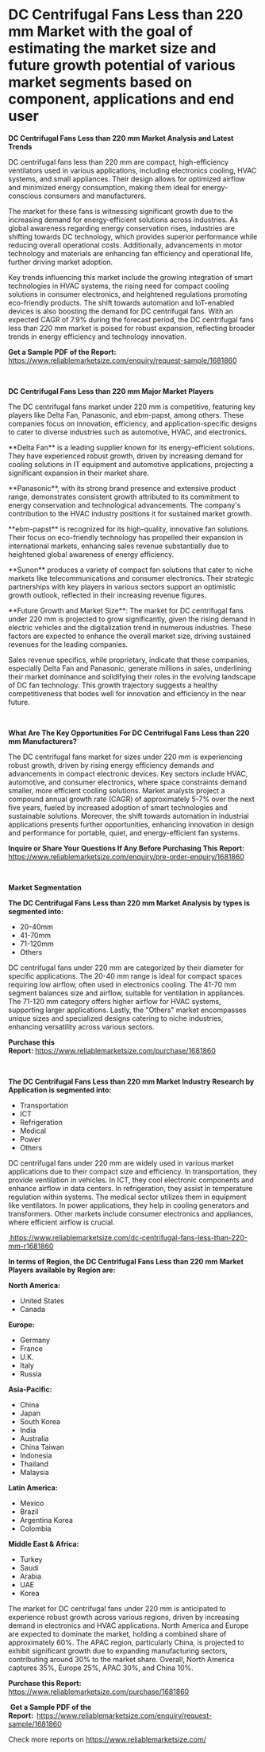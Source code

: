 <p><h1>DC Centrifugal Fans Less than 220 mm Market with the goal of estimating the market size and future growth potential of various market segments based on component, applications and end user</h1></p><p><strong>DC Centrifugal Fans Less than 220 mm Market Analysis and Latest Trends</strong></p>
<p><p>DC centrifugal fans less than 220 mm are compact, high-efficiency ventilators used in various applications, including electronics cooling, HVAC systems, and small appliances. Their design allows for optimized airflow and minimized energy consumption, making them ideal for energy-conscious consumers and manufacturers. </p><p>The market for these fans is witnessing significant growth due to the increasing demand for energy-efficient solutions across industries. As global awareness regarding energy conservation rises, industries are shifting towards DC technology, which provides superior performance while reducing overall operational costs. Additionally, advancements in motor technology and materials are enhancing fan efficiency and operational life, further driving market adoption.</p><p>Key trends influencing this market include the growing integration of smart technologies in HVAC systems, the rising need for compact cooling solutions in consumer electronics, and heightened regulations promoting eco-friendly products. The shift towards automation and IoT-enabled devices is also boosting the demand for DC centrifugal fans. With an expected CAGR of 7.9% during the forecast period, the DC centrifugal fans less than 220 mm market is poised for robust expansion, reflecting broader trends in energy efficiency and technology innovation.</p></p>
<p><strong>Get a Sample PDF of the Report:&nbsp;</strong> <a href="https://www.reliablemarketsize.com/enquiry/request-sample/1681860?utm_campaign=1879&utm_medium=2&utm_source=Github&utm_content=ia&utm_term=27122024&utm_id=dc-centrifugal-fans-less-than-220-mm">https://www.reliablemarketsize.com/enquiry/request-sample/1681860</a></p>
<p>&nbsp;</p>
<p><strong>DC Centrifugal Fans Less than 220 mm Major Market Players</strong></p>
<p><p>The DC centrifugal fans market under 220 mm is competitive, featuring key players like Delta Fan, Panasonic, and ebm-papst, among others. These companies focus on innovation, efficiency, and application-specific designs to cater to diverse industries such as automotive, HVAC, and electronics.</p><p>**Delta Fan** is a leading supplier known for its energy-efficient solutions. They have experienced robust growth, driven by increasing demand for cooling solutions in IT equipment and automotive applications, projecting a significant expansion in their market share.</p><p>**Panasonic**, with its strong brand presence and extensive product range, demonstrates consistent growth attributed to its commitment to energy conservation and technological advancements. The company's contribution to the HVAC industry positions it for sustained market growth.</p><p>**ebm-papst** is recognized for its high-quality, innovative fan solutions. Their focus on eco-friendly technology has propelled their expansion in international markets, enhancing sales revenue substantially due to heightened global awareness of energy efficiency.</p><p>**Sunon** produces a variety of compact fan solutions that cater to niche markets like telecommunications and consumer electronics. Their strategic partnerships with key players in various sectors support an optimistic growth outlook, reflected in their increasing revenue figures.</p><p>**Future Growth and Market Size**: The market for DC centrifugal fans under 220 mm is projected to grow significantly, given the rising demand in electric vehicles and the digitalization trend in numerous industries. These factors are expected to enhance the overall market size, driving sustained revenues for the leading companies.</p><p>Sales revenue specifics, while proprietary, indicate that these companies, especially Delta Fan and Panasonic, generate millions in sales, underlining their market dominance and solidifying their roles in the evolving landscape of DC fan technology. This growth trajectory suggests a healthy competitiveness that bodes well for innovation and efficiency in the near future.</p></p>
<p>&nbsp;</p>
<p><strong>What Are The Key Opportunities For DC Centrifugal Fans Less than 220 mm Manufacturers?</strong></p>
<p><p>The DC centrifugal fans market for sizes under 220 mm is experiencing robust growth, driven by rising energy efficiency demands and advancements in compact electronic devices. Key sectors include HVAC, automotive, and consumer electronics, where space constraints demand smaller, more efficient cooling solutions. Market analysts project a compound annual growth rate (CAGR) of approximately 5-7% over the next five years, fueled by increased adoption of smart technologies and sustainable solutions. Moreover, the shift towards automation in industrial applications presents further opportunities, enhancing innovation in design and performance for portable, quiet, and energy-efficient fan systems.</p></p>
<p><strong>Inquire or Share Your Questions If Any Before Purchasing This Report:</strong> <a href="https://www.reliablemarketsize.com/enquiry/pre-order-enquiry/1681860?utm_campaign=1879&utm_medium=2&utm_source=Github&utm_content=ia&utm_term=27122024&utm_id=dc-centrifugal-fans-less-than-220-mm">https://www.reliablemarketsize.com/enquiry/pre-order-enquiry/1681860</a></p>
<p>&nbsp;</p>
<p><strong>Market Segmentation</strong></p>
<p><strong>The DC Centrifugal Fans Less than 220 mm Market Analysis by types is segmented into:</strong></p>
<p><ul><li>20-40mm</li><li>41-70mm</li><li>71-120mm</li><li>Others</li></ul></p>
<p><p>DC centrifugal fans under 220 mm are categorized by their diameter for specific applications. The 20-40 mm range is ideal for compact spaces requiring low airflow, often used in electronics cooling. The 41-70 mm segment balances size and airflow, suitable for ventilation in appliances. The 71-120 mm category offers higher airflow for HVAC systems, supporting larger applications. Lastly, the "Others" market encompasses unique sizes and specialized designs catering to niche industries, enhancing versatility across various sectors.</p></p>
<p><strong>Purchase this Report:&nbsp;</strong><a href="https://www.reliablemarketsize.com/purchase/1681860?utm_campaign=1879&utm_medium=2&utm_source=Github&utm_content=ia&utm_term=27122024&utm_id=dc-centrifugal-fans-less-than-220-mm">https://www.reliablemarketsize.com/purchase/1681860</a></p>
<p>&nbsp;</p>
<p><strong>The DC Centrifugal Fans Less than 220 mm Market Industry Research by Application is segmented into:</strong></p>
<p><ul><li>Transportation</li><li>ICT</li><li>Refrigeration</li><li>Medical</li><li>Power</li><li>Others</li></ul></p>
<p><p>DC centrifugal fans under 220 mm are widely used in various market applications due to their compact size and efficiency. In transportation, they provide ventilation in vehicles. In ICT, they cool electronic components and enhance airflow in data centers. In refrigeration, they assist in temperature regulation within systems. The medical sector utilizes them in equipment like ventilators. In power applications, they help in cooling generators and transformers. Other markets include consumer electronics and appliances, where efficient airflow is crucial.</p></p>
<p><a href="https://www.reliablemarketsize.com/dc-centrifugal-fans-less-than-220-mm-r1681860?utm_campaign=1879&utm_medium=2&utm_source=Github&utm_content=ia&utm_term=27122024&utm_id=dc-centrifugal-fans-less-than-220-mm">&nbsp;https://www.reliablemarketsize.com/dc-centrifugal-fans-less-than-220-mm-r1681860</a></p>
<p><strong>In terms of Region, the DC Centrifugal Fans Less than 220 mm Market Players available by Region are:</strong></p>
<p>
    <p> <strong> North America: </strong>
        <ul>
            <li>United States</li>
            <li>Canada</li>
        </ul>
        </p> 
    <p> <strong> Europe: </strong>
        <ul>
            <li>Germany</li>
            <li>France</li>
            <li>U.K.</li>
            <li>Italy</li>
            <li>Russia</li>
        </ul>
        </p> 
    <p> <strong> Asia-Pacific: </strong>
        <ul>
            <li>China</li>
            <li>Japan</li>
            <li>South Korea</li>
            <li>India</li>
            <li>Australia</li>
            <li>China Taiwan</li>
            <li>Indonesia</li>
            <li>Thailand</li>
            <li>Malaysia</li>
        </ul>
        </p> 
    <p> <strong> Latin America: </strong>
        <ul>
            <li>Mexico</li>
            <li>Brazil</li>
            <li>Argentina Korea</li>
            <li>Colombia</li>
        </ul>
        </p> 
    <p> <strong> Middle East & Africa: </strong>
        <ul>
            <li>Turkey</li>
            <li>Saudi</li>
            <li>Arabia</li>
            <li>UAE</li>
            <li>Korea</li>
        </ul>
    </p>
    </p>
<p><p>The market for DC centrifugal fans under 220 mm is anticipated to experience robust growth across various regions, driven by increasing demand in electronics and HVAC applications. North America and Europe are expected to dominate the market, holding a combined share of approximately 60%. The APAC region, particularly China, is projected to exhibit significant growth due to expanding manufacturing sectors, contributing around 30% to the market share. Overall, North America captures 35%, Europe 25%, APAC 30%, and China 10%.</p></p>
<p><strong>Purchase this Report: </strong><a href="https://www.reliablemarketsize.com/purchase/1681860?utm_campaign=1879&utm_medium=2&utm_source=Github&utm_content=ia&utm_term=27122024&utm_id=dc-centrifugal-fans-less-than-220-mm">https://www.reliablemarketsize.com/purchase/1681860</a></p>
<p>&nbsp;<strong>Get a Sample PDF of the Report:&nbsp;&nbsp;</strong><a href="https://www.reliablemarketsize.com/enquiry/request-sample/1681860?utm_campaign=1879&utm_medium=2&utm_source=Github&utm_content=ia&utm_term=27122024&utm_id=dc-centrifugal-fans-less-than-220-mm">https://www.reliablemarketsize.com/enquiry/request-sample/1681860</a></p>
<p><strong></strong></p>
<p>Check more reports on <a href="https://www.reliablemarketsize.com/?utm_campaign=1879&utm_medium=2&utm_source=Github&utm_content=ia&utm_term=27122024&utm_id=dc-centrifugal-fans-less-than-220-mm">https://www.reliablemarketsize.com/</a></p>